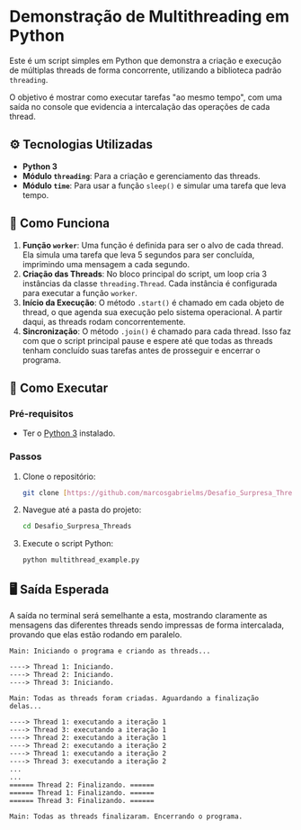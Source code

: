 # Demonstração de Multithreading em Python

Este é um script simples em Python que demonstra a criação e execução de múltiplas threads de forma concorrente, utilizando a biblioteca padrão `threading`.

O objetivo é mostrar como executar tarefas "ao mesmo tempo", com uma saída no console que evidencia a intercalação das operações de cada thread.

## ⚙️ Tecnologias Utilizadas

* **Python 3**
* **Módulo `threading`**: Para a criação e gerenciamento das threads.
* **Módulo `time`**: Para usar a função `sleep()` e simular uma tarefa que leva tempo.

## 📖 Como Funciona

1.  **Função `worker`**: Uma função é definida para ser o alvo de cada thread. Ela simula uma tarefa que leva 5 segundos para ser concluída, imprimindo uma mensagem a cada segundo.
2.  **Criação das Threads**: No bloco principal do script, um loop cria 3 instâncias da classe `threading.Thread`. Cada instância é configurada para executar a função `worker`.
3.  **Início da Execução**: O método `.start()` é chamado em cada objeto de thread, o que agenda sua execução pelo sistema operacional. A partir daqui, as threads rodam concorrentemente.
4.  **Sincronização**: O método `.join()` é chamado para cada thread. Isso faz com que o script principal pause e espere até que todas as threads tenham concluído suas tarefas antes de prosseguir e encerrar o programa.

## 🚀 Como Executar

### Pré-requisitos
* Ter o [Python 3](https://www.python.org/downloads/) instalado.

### Passos
1.  Clone o repositório:
    ```sh
    git clone [https://github.com/marcosgabrielms/Desafio_Surpresa_Threads.git](https://github.com/marcosgabrielms/Desafio_Surpresa_Threads.git)
    ```
2.  Navegue até a pasta do projeto:
    ```sh
    cd Desafio_Surpresa_Threads
    ```
3.  Execute o script Python:
    ```sh
    python multithread_example.py
    ```
   

## 🖥️ Saída Esperada

A saída no terminal será semelhante a esta, mostrando claramente as mensagens das diferentes threads sendo impressas de forma intercalada, provando que elas estão rodando em paralelo.
```
Main: Iniciando o programa e criando as threads...

----> Thread 1: Iniciando.
----> Thread 2: Iniciando.
----> Thread 3: Iniciando.

Main: Todas as threads foram criadas. Aguardando a finalização delas...

----> Thread 1: executando a iteração 1
----> Thread 3: executando a iteração 1
----> Thread 2: executando a iteração 1
----> Thread 2: executando a iteração 2
----> Thread 1: executando a iteração 2
----> Thread 3: executando a iteração 2
...
...
====== Thread 2: Finalizando. ======
====== Thread 1: Finalizando. ======
====== Thread 3: Finalizando. ======

Main: Todas as threads finalizaram. Encerrando o programa.
```
